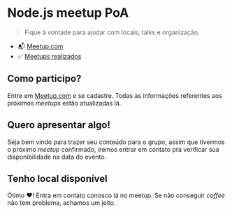 # Node.js meetup PoA
> Fique à vontade para ajudar com locais, talks e organização.

* :mailbox_with_mail: [Meetup.com](http://www.meetup.com/pt-BR/Node-js-Porto-Alegre-Meetup/)
* :white_check_mark: [Meetups realizados](./meetups)


## Como participo?

Entre em [Meetup.com](http://www.meetup.com/pt-BR/Node-js-Porto-Alegre-Meetup/) e se cadastre. Todas as informações referentes aos próximos _meetups_ estão atualizadas lá.

## Quero apresentar algo!

Seja bem vindo para trazer seu conteúdo para o grupo, assim que tivermos o próximo _meetup_ confirmado, iremos entrar em contato pra verificar sua disponibilidade na data do evento.


## Tenho local disponível

Ótimo :heart:! Entra em contato conosco lá no meetup. Se não conseguir _coffee_ não tem problema, achamos um jeito.

